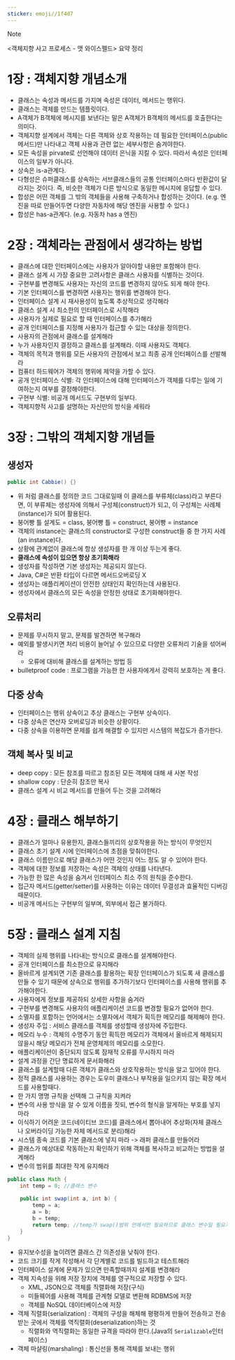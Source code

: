 ```yaml
---
sticker: emoji//1f4d7
---
```

> [!NOTE]
> <객체지향 사고 프로세스 - 맷 와이스펠드> 요약 정리
# 1장 : 객체지향 개념소개
- 클래스는 속성과 메서드를 가지며 속성은 데이터, 메서드는 행위다.
- 클래스는 객체를 만드는 템플릿이다.
- A객체가 B객체에 메시지를 보낸다는 말은 A객체가 B객체의 메서드를 호출한다는 의미다.
- 객체지향 설계에서 객체는 다른 객체와 상호 작용하는 데 필요한 인터페이스(public메서드)만 나타내고 객체 사용과 관련 없는 세부사항은 숨겨야한다.
- 모든 속성을 pirvate로 선언해야 데이터 은닉을 지킬 수 있다. 따라서 속성은 인터페이스의 일부가 아니다.
- 상속은 is-a관계다.
- 다형성은 슈퍼클래스를 상속하는 서브클래스들의 공통 인터페이스마다 반환값이 달라지는 것이다. 즉, 비슷한 객체가 다른 방식으로 동일한 메시지에 응답할 수 있다.
- 합성은 어떤 객체를 그 밖의 객체들을 사용해 구축하거나 합성하는 것이다.
  (e.g. 엔진을 따로 만들어두면 다양한 자동차에 해당 엔진을 사용할 수 있다.)
- 합성은 has-a관계다. (e.g. 자동차 has a 엔진)
# 2장 : 객체라는 관점에서 생각하는 방법
- 클래스에 대한 인터페이스에는 사용자가 알아야할 내용만 포함해야 한다.
- 클래스 설계 시 가장 중요한 고려사항은 클래스 사용자를 식별하는 것이다.
- 구현부를 변경해도 사용자는 자신의 코드를 변경하지 않아도 되게 해야 한다.
- 기본 인터페이스를 변경하면 사용자는 행위를 변경해야 한다.
- 인터페이스 설계 시 재사용성이 높도록 추상적으로 생각해라
- 클래스 설계 시 최소한의 인터페이스로 시작해라
- 사용자가 실제로 필요로 할 때 인터페이스를 추가해라
- 공개 인터페이스를 지정해 사용자가 접근할 수 있는 대상을 정의한다.
- 사용자의 관점에서 클래스를 설계해라
- 누가 사용자인지 결정하고 클래스를 설계해라. 이때 사용자도 객체다.
- 객체의 목적과 행위를 모든 사용자의 관점에서 보고 최종 공개 인터페이스를 선발해라
- 컴퓨터 하드웨어가 객체의 행위에 제약을 가할 수 있다.
- 공개 인터페이스 식별: 각 인터페이스에 대해 인터페이스가 객체를 다루는 일에 기여하는지 여부를 결정해야한다.
- 구현부 식별: 비공개 메서드도 구현부의 일부다.
- 객체지향적 사고를 설명하는 자신만의 방식을 세워라
# 3장 : 그밖의 객체지향 개념들
## 생성자
```java
public int Cabbie() {}
```
- 위 처럼 클래스를 정의한 코드 그대로일때 이 클래스를 부류체(class)라고 부른다면, 이 부류체는 생성자에 의해서 구성체(construct)가 되고, 이 구성체는 사례체(instance)가 되어 활용된다.
- 붕어빵 틀 설계도 = class, 붕어빵 틀 = construct, 붕어빵 = instance
- 객체의 instance는 클래스의 constructor로 구성한 construct들 중 한 가지 사례(an instance)다.
- 상황에 관계없이 클래스에 항상 생성자를 한 개 이상 두는게 좋다.
- **클래스에 속성이 있으면 항상 초기화해라**
- 생성자를 작성하면 기본 생성자는 제공되지 않는다.
- Java, C#은 반환 타입이 다르면 메서드오버로딩 X 
- 생성자는 애플리케이션이 안전한 상태인지 확인하는데 사용된다.
- 생성자에서 클래스의 모든 속성을 안정한 상태로 초기화해야한다.
## 오류처리
- 문제를 무시하지 말고, 문제를 발견하면 복구해라
- 예외를 발생시키면 처리 비용이 늘어날 수 있으므로 다양한 오류처리 기술을 섞어써라
	- 오류에 대비해 클래스를 설계하는 방법 등
- bulletproof code : 프로그램을 가능한 한 사용자에게서 강력히 보호하는 게 좋다.
## 다중 상속
- 인터페이스는 행위 상속이고 추상 클래스는 구현부 상속이다.
- 다중 상속은 연산자 오버로딩과 비슷한 상황이다.
- 다중 상속을 이용하면 문제를 쉽게 해결할 수 있지만 시스템의 복잡도가 증가한다.
## 객체 복사 및 비교
- deep copy : 모든 참조를 따르고 참조된 모든 객체에 대해 새 사본 작성
- shallow copy : 단순히 참조만 복사
- 클래스 설계 시 비교 메서드를 만들어 두는 것을 고려해라
# 4장 : 클래스 해부하기
- 클래스가 얼마나 유용한지, 클래스들끼리의 상호작용을 하는 방식이 무엇인지
- 클래스 초기 설계 시에 인터페이스에 초점을 맞춰야한다.
- 클래스 이름만으로 해당 클래스가 어떤 것인지 어느 정도 알 수 있어야 한다.
- 객체에 대한 정보를 저장하는 속성은 객체의 상태를 나타낸다.
- 가능한 한 많은 속성을 숨겨서 인터페이스 최소 주의 원칙을 준수한다.
- 접근자 메서드(getter/setter)를 사용하는 이유는 데이터 무결성과 효율적인 디버깅 때문이다.
- 비공개 메서드는 구현부의 일부며, 외부에서 접근 불가하다.
# 5장 : 클래스 설계 지침
- 객체의 실제 행위를 나타내는 방식으로 클래스를 설계해야한다.
- 공개 인터페이스를 최소한으로 유지해라
- 올바르게 설계되면 기존 클래스를 활용하는 확장 인터페이스가 되도록 새 클래스를 만들 수 있기 때문에 상속으로 행위를 추가하기보다 인터페이스를 사용해 행위를 추가해야한다.
- 사용자에게 정보를 제공하되 상세한 사항을 숨겨라
- 구현부를 변경해도 사용자의 애플리케이션 코드를 변경할 필요가 없어야 한다.
- 소멸자를 포함하는 언어에서는 소멸자에서 객체가 획득한 메모리를 해제해야 한다.
- 생성자 주입 : 서비스 클래스를 객체를 생성할때 생성자에 주입한다.
- 메모리 누수 : 객체의 수명주기 동안 획득한 메모리가 객체에서 올바르게 해제되지 않을시 해당 메모리가 전체 운영체제의 메모리를 소모한다.
- 애플리케이션이 중단되지 않도록 잠재적 오류를 무시하지 마라
- 설계 과정을 간단 명료하게 문서화해라
- 클래스를 설계할때 다른 객체가 클래스와 상호작용하는 방식을 알고 있어야 한다.
- 정적 클래스를 사용하는 경우는 도우미 클래스나 부작용을 일으키지 않는 확장 메서드를 사용할때다.
- 한 가지 명명 규칙을 선택해 그 규칙을 지켜라
- 변수의 사용 방식을 알 수 있게 이름을 짓되, 변수의 형식을 알게하는 부호를 넣지 마라
- 이식하기 어려운 코드(네이티브 코드)를 클래스에서 뽑아내어 추상화(자체 클래스나 오버라이딩 가능한 자체 메서드로 분리)해라
- 시스템 종속 코드를 기본 클래스에 넣지 마라 -> 래퍼 클래스를 만들어라
- 클래스가 예상대로 작동하는지 확인하기 위해 객체를 복사하고 비교하는 방법을 설계해라
- 변수의 범위를 최대한 작게 유지해라
```java
public class Math {
	int temp = 0; //클래스 변수
	
	public int swap(int a, int b) {
		temp = a;
		a = b;
		b = temp;
		return temp; //temp가 swap()범위 안에서만 필요하므로 클래스 변수일 필요가 없다.
	}
}
```
- 유지보수성을 높이려면 클래스 간 의존성을 낮춰야 한다.
- 코드 크기를 작게 작성해서 각 단계별로 코드를 빌드하고 테스트해라
- 인터페이스 설계에 문제가 있으면 만족할때까지 설계를 변경해라
- 객체 지속성을 위해 저장 장치에 객체를 영구적으로 저장할 수 있다.
	- XML, JSON으로 객체를 직렬화해 저장(구식)
	- 미들웨어를 사용해 객체를 관계형 모델로 변환해 RDBMS에 저장
	- 객체를 NoSQL 데이터베이스에 저장
- 객체 직렬화(serialization) : 객체의 구성을 해체해 평평하게 만들어 전송하고 전송 받는 곳에서 객체를 역직렬화(deserialization)하는 것
	- 직렬화와 역직렬화는 동일한 규격을 따라야 한다.(Java의 `Serializable`인터페이스)
- 객체 마샬링(marshaling) : 통신선을 통해 객체를 보내는 행위
